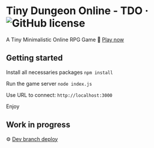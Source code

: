 # Tiny Dungeon Online - TDO &middot; ![GitHub license](https://img.shields.io/badge/license-MIT-blue.svg)
A Tiny Minimalistic Online RPG Game 🎲
[Play now](https://tiny-dungeon-online.herokuapp.com/)

## Getting started

Install all necessaries packages
`npm install`

Run the game server
`node index.js`

Use URL to connect: `http://localhost:3000`

Enjoy

## Work in progress

⚙️ [Dev branch deploy](https://tiny-dungeon-online-dev.herokuapp.com/)
